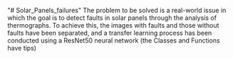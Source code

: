 "# Solar_Panels_failures" 
The problem to be solved is a real-world issue in which the goal is to detect faults in solar panels through the analysis of thermographs. To achieve this, the images with faults and those without faults have been separated, and a transfer learning process has been conducted using a ResNet50 neural network (the Classes and Functions have tips)
